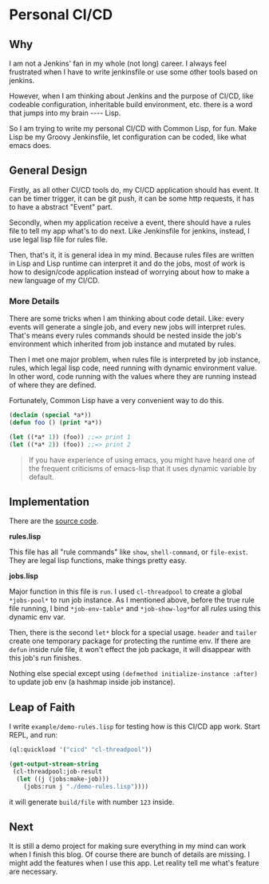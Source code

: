 # Personal CI/CD #

## Why ##

I am not a Jenkins' fan in my whole (not long) career. I always feel frustrated when I have to write jenkinsfile or use some other tools based on jenkins. 

However, when I am thinking about Jenkins and the purpose of CI/CD, like codeable configuration, inheritable build environment, etc. there is a word that jumps into my brain ---- Lisp.

So I am trying to write my personal CI/CD with Common Lisp, for fun. Make Lisp be my Groovy Jenkinsfile, let configuration can be coded, like what emacs does. 

## General Design ##

Firstly, as all other CI/CD tools do, my CI/CD application should has event. It can be timer trigger, it can be git push, it can be some http requests, it has to have a abstract "Event" part.

Secondly, when my application receive a event, there should have a rules file to tell my app what's to do next. Like Jenkinsfile for jenkins, instead, I use legal lisp file for rules file.

Then, that's it, it is general idea in my mind. Because rules files are written in Lisp and Lisp runtime can interpret it and do the jobs, most of work is how to design/code application instead of worrying about how to make a new language of my CI/CD.

### More Details ###

There are some tricks when I am thinking about code detail. Like: every events will generate a single job, and every new jobs will interpret rules. That's means every rules commands should be nested inside the job's environment which inherited from job instance and mutated by rules.

Then I met one major problem, when rules file is interpreted by job instance, rules, which legal lisp code, need running with dynamic environment value. In other word, code running with the values where they are running instead of where they are defined.

Fortunately, Common Lisp have a very convenient way to do this.

```lisp
(declaim (special *a*))
(defun foo () (print *a*))

(let ((*a* 1)) (foo)) ;;=> print 1
(let ((*a* 2)) (foo)) ;;=> print 2
```

> If you have experience of using emacs, you might have heard one of the frequent criticisms of emacs-lisp that it uses dynamic variable by default.

## Implementation ##

There are the [source code](https://github.com/ccqpein/q-cicd/commit/11becebcd293eb3f66f048d00f7a2ee78368ec81).

**rules.lisp**

This file has all "rule commands" like `show`, `shell-command`, or `file-exist`. They are legal lisp functions, make things pretty easy.

**jobs.lisp**

Major function in this file is `run`. I used `cl-threadpool` to create a global `*jobs-pool*` to run job instance. As I mentioned above, before the true rule file running, I bind `*job-env-table*` and `*job-show-log*`for all *rules* using this dynamic env var. 

Then, there is the second `let*` block for a special usage. `header` and `tailer` create one temporary package for protecting the runtime env. If there are `defun` inside rule file, it won't effect the job package, it will disappear with this job's run finishes.

Nothing else special except using `(defmethod initialize-instance :after)` to update job env (a hashmap inside job instance). 

## Leap of Faith ##

I write `example/demo-rules.lisp` for testing how is this CI/CD app work. Start REPL, and run:

```lisp
(ql:quickload '("cicd" "cl-threadpool"))

(get-output-stream-string
 (cl-threadpool:job-result
  (let ((j (jobs:make-job)))
    (jobs:run j "./demo-rules.lisp"))))
```

it will generate `build/file` with number `123` inside.

## Next ##

It is still a demo project for making sure everything in my mind can work when I finish this blog. Of course there are bunch of details are missing. I might add the features when I use this app. Let reality tell me what's feature are necessary.
